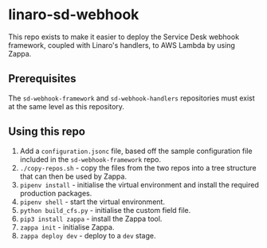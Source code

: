 # linaro-sd-webhook

This repo exists to make it easier to deploy the Service Desk webhook framework, coupled with Linaro's handlers, to AWS Lambda by using Zappa.

## Prerequisites

The `sd-webhook-framework` and `sd-webhook-handlers` repositories must exist at the same level as this repository.

## Using this repo

1. Add a `configuration.jsonc` file, based off the sample configuration file included in the `sd-webhook-framework` repo.
2. `./copy-repos.sh`     - copy the files from the two repos into a tree structure that can then be used by Zappa.
3. `pipenv install`      - initialise the virtual environment and install the required production packages.
4. `pipenv shell`        - start the virtual environment.
5. `python build_cfs.py` - initialise the custom field file.
6. `pip3 install zappa`  - install the Zappa tool.
7. `zappa init`          - initialise Zappa.
8. `zappa deploy dev`    - deploy to a `dev` stage.
